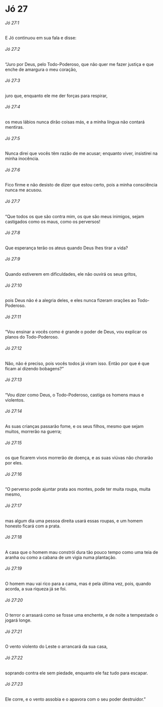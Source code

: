 # Jó 27

###### Jó 27:1

E Jó continuou em sua fala e disse:

###### Jó 27:2

“Juro por Deus, pelo Todo-Poderoso, que não quer me fazer justiça e que enche de amargura o meu coração,

###### Jó 27:3

juro que, enquanto ele me der forças para respirar,

###### Jó 27:4

os meus lábios nunca dirão coisas más, e a minha língua não contará mentiras.

###### Jó 27:5

Nunca direi que vocês têm razão de me acusar; enquanto viver, insistirei na minha inocência.

###### Jó 27:6

Fico firme e não desisto de dizer que estou certo, pois a minha consciência nunca me acusou.

###### Jó 27:7

“Que todos os que são contra mim, os que são meus inimigos, sejam castigados como os maus, como os perversos!

###### Jó 27:8

Que esperança terão os ateus quando Deus lhes tirar a vida?

###### Jó 27:9

Quando estiverem em dificuldades, ele não ouvirá os seus gritos,

###### Jó 27:10

pois Deus não é a alegria deles, e eles nunca fizeram orações ao Todo-Poderoso.

###### Jó 27:11

“Vou ensinar a vocês como é grande o poder de Deus, vou explicar os planos do Todo-Poderoso.

###### Jó 27:12

Não, não é preciso, pois vocês todos já viram isso. Então por que é que ficam aí dizendo bobagens?”

###### Jó 27:13

“Vou dizer como Deus, o Todo-Poderoso, castiga os homens maus e violentos.

###### Jó 27:14

As suas crianças passarão fome, e os seus filhos, mesmo que sejam muitos, morrerão na guerra;

###### Jó 27:15

os que ficarem vivos morrerão de doença, e as suas viúvas não chorarão por eles.

###### Jó 27:16

“O perverso pode ajuntar prata aos montes, pode ter muita roupa, muita mesmo,

###### Jó 27:17

mas algum dia uma pessoa direita usará essas roupas, e um homem honesto ficará com a prata.

###### Jó 27:18

A casa que o homem mau constrói dura tão pouco tempo como uma teia de aranha ou como a cabana de um vigia numa plantação.

###### Jó 27:19

O homem mau vai rico para a cama, mas é pela última vez, pois, quando acorda, a sua riqueza já se foi.

###### Jó 27:20

O terror o arrasará como se fosse uma enchente, e de noite a tempestade o jogará longe.

###### Jó 27:21

O vento violento do Leste o arrancará da sua casa,

###### Jó 27:22

soprando contra ele sem piedade, enquanto ele faz tudo para escapar.

###### Jó 27:23

Ele corre, e o vento assobia e o apavora com o seu poder destruidor.”

